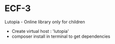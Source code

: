 # ECF-3
Lutopia - Online library only for children

- Create virtual host : 'lutopia'
- composer install in terminal to get dependencies